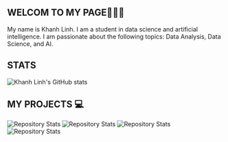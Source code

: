 ## WELCOM TO MY PAGE👋👋👋
My name is Khanh Linh. I am a student in data science and artificial intelligence. I am passionate about the following topics: Data Analysis, Data Science, and AI.
## STATS
![Khanh Linh's GitHub stats](https://github-readme-stats.vercel.app/api?username=nguyennkhanhlinh&show_icons=true&theme=dracula)

## MY PROJECTS 💻
![Repository Stats](https://github-readme-stats.vercel.app/api/pin/?username=nguyennkhanhlinh&repo=Cafe_Management&theme=dracula)
![Repository Stats](https://github-readme-stats.vercel.app/api/pin/?username=nguyennkhanhlinh&repo=Data-Collection-and-Analysis&theme=tokyonight)
![Repository Stats](https://github-readme-stats.vercel.app/api/pin/?username=nguyennkhanhlinh&repo=Lending-Club-Loan-Analysis&theme=synthwave)
![Repository Stats](https://github-readme-stats.vercel.app/api/pin/?username=nguyennkhanhlinh&repo=Big-Data&theme=onedark)


<!--
**nguyennkhanhlinh/nguyennkhanhlinh** is a ✨ _special_ ✨ repository because its `README.md` (this file) appears on your GitHub profile.

Here are some ideas to get you started:

- 🔭 I’m currently working on ...
- 🌱 I’m currently learning ...
- 👯 I’m looking to collaborate on ...
- 🤔 I’m looking for help with ...
- 💬 Ask me about ...
- 📫 How to reach me: ...
- 😄 Pronouns: ...
- ⚡ Fun fact: ...
-->
